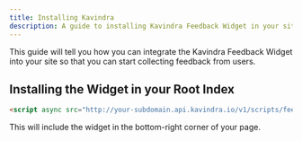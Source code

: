 ```yaml
---
title: Installing Kavindra
description: A guide to installing Kavindra Feedback Widget in your site.
---
```


This guide will tell you how you can integrate the Kavindra Feedback Widget
into your site so that you can start collecting feedback from users.

## Installing the Widget in your Root Index
```html
<script async src="http://your-subdomain.api.kavindra.io/v1/scripts/feedback-widget.js"></script>
```

This will include the widget in the bottom-right corner of your page.
